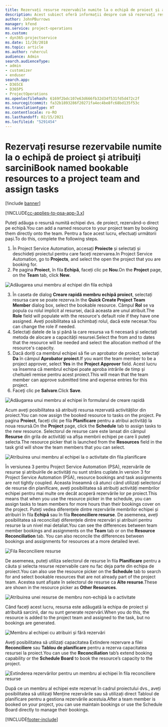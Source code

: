 ```yaml
---
title: Rezervați resurse rezervabile numite la o echipă de proiect și atribuiți sarcini
description: Acest subiect oferă informații despre cum să rezervați resurse numite pentru echipe de proiect și despre atribuirea lor către activități.
author: JohnPBurrows
manager: kfend
ms.service: project-operations
ms.custom:
- dyn365-projectservice
ms.date: 11/28/2018
ms.topic: article
ms.author: ruhercul
audience: Admin
search.audienceType:
- admin
- customizer
- enduser
search.app:
- D365CE
- D365PS
- ProjectOperations
ms.openlocfilehash: 6169f2bdc107e63d666fb32d34f531fd5d472c2f
ms.sourcegitcommit: fa32b1893286f20271fa4ec4be8fc68bd135f53c
ms.translationtype: HT
ms.contentlocale: ro-RO
ms.lasthandoff: 02/15/2021
ms.locfileid: "5291454"
---
```

# <a name="book-named-bookable-resources-to-a-project-team-and-assign-tasks"></a><span data-ttu-id="88721-103">Rezervați resurse rezervabile numite la o echipă de proiect și atribuiți sarcini</span><span class="sxs-lookup"><span data-stu-id="88721-103">Book named bookable resources to a project team and assign tasks</span></span> 

[!include [banner](../includes/psa-now-project-operations.md)]

[!INCLUDE[cc-applies-to-psa-app-3.x](../includes/cc-applies-to-psa-app-3x.md)]

<span data-ttu-id="88721-104">Puteți adăuga o resursă numită echipei dvs. de proiect, rezervând-o direct pe echipă.</span><span class="sxs-lookup"><span data-stu-id="88721-104">You can  add a named resource to your project team by booking them directly onto the team.</span></span> <span data-ttu-id="88721-105">Pentru a face acest lucru, efectuați următorii pași.</span><span class="sxs-lookup"><span data-stu-id="88721-105">To do this, complete the following steps.</span></span>

1. <span data-ttu-id="88721-106">În Project Service Automation, accesați **Proiecte** și selectați și deschideți proiectul pentru care faceți rezervarea.</span><span class="sxs-lookup"><span data-stu-id="88721-106">In  Project Service Automation, go to **Projects**, and select the open the project that you are booking for.</span></span>
2. <span data-ttu-id="88721-107">Pe pagina **Proiect**, în fila **Echipă**, faceți clic pe **Nou**.</span><span class="sxs-lookup"><span data-stu-id="88721-107">On the **Project** page, on the **Team** tab, click **New**.</span></span> 

![Adăugarea unui membru al echipei din fila echipă](media/RM-how-to-1.png)

3. <span data-ttu-id="88721-109">În caseta de dialog **Creare rapidă membru echipă proiect**, selectați resursa care se poate rezerva.</span><span class="sxs-lookup"><span data-stu-id="88721-109">In the **Quick Create Project Team Member** dialog box, select the bookable resource.</span></span> <span data-ttu-id="88721-110">Câmpul **Rol** se va popula cu rolul implicit al resursei, dacă aceasta are unul atribuit.</span><span class="sxs-lookup"><span data-stu-id="88721-110">The **Role** field will populate with the resource's default role if they have one assigned.</span></span> <span data-ttu-id="88721-111">Aveți posibilitatea să schimbați rolul, dacă este necesar.</span><span class="sxs-lookup"><span data-stu-id="88721-111">You can change the role if needed.</span></span> 
4. <span data-ttu-id="88721-112">Selectați datele de la și până la care resursa va fi necesară și selectați metoda de alocare a capacității resursei.</span><span class="sxs-lookup"><span data-stu-id="88721-112">Select the from and to dates that the resource will be needed and select the allocation method of the resource's capacity.</span></span> 
5. <span data-ttu-id="88721-113">Dacă doriți ca membrul echipei să fie un aprobator de proiect, selectați **Da** în câmpul **Aprobator proiect**.</span><span class="sxs-lookup"><span data-stu-id="88721-113">If you want the team member to be a project approver, select **Yes** in the **Project Approver** field.</span></span> <span data-ttu-id="88721-114">Acest lucru va însemna că membrul echipei poate aproba intrările de timp și cheltuieli remise pentru acest proiect.</span><span class="sxs-lookup"><span data-stu-id="88721-114">This will mean that the team member can approve submitted time and expense entries for this project.</span></span> 
6. <span data-ttu-id="88721-115">Faceţi clic pe **Salvare**.</span><span class="sxs-lookup"><span data-stu-id="88721-115">Click **Save**.</span></span>

![Adăugarea unui membru al echipei în formularul de creare rapidă](media/RM-how-to-2.png)


<span data-ttu-id="88721-117">Acum aveți posibilitatea să atribuiți resursa rezervată activităților din proiect.</span><span class="sxs-lookup"><span data-stu-id="88721-117">You can now assign the booked resource to tasks on the project.</span></span> <span data-ttu-id="88721-118">Pe pagina **Proiect**, faceți clic pe fila **Planificare** pentru a atribui activități la noua resursă.</span><span class="sxs-lookup"><span data-stu-id="88721-118">On the **Project** page, click the **Schedule** tab to assign tasks to the new resource.</span></span> <span data-ttu-id="88721-119">Selectorul de resurse care este lansat din câmpul **Resurse** din grila de activități va afișa membrii echipei pe care îi puteți selecta.</span><span class="sxs-lookup"><span data-stu-id="88721-119">The resource picker that is launched from the **Resources** field in the task grid will show the team members that you can select.</span></span>

![Atribuirea unui membru al echipei la o activitate din fila planificare](media/RM-how-to-3.png)

<span data-ttu-id="88721-121">În versiunea 3 pentru Project Service Automation (PSA), rezervările de resurse și atribuirile de activități nu sunt strâns cuplate.</span><span class="sxs-lookup"><span data-stu-id="88721-121">In version 3 for Project Service Automation (PSA), resource bookings and task assignments are not tightly coupled.</span></span> <span data-ttu-id="88721-122">Aceasta înseamnă că atunci când utilizați selectorul de resurse din planificare, aveți posibilitatea să atribuiți activități membrilor echipei pentru mai multe ore decât acoperă rezervările lor pe proiect.</span><span class="sxs-lookup"><span data-stu-id="88721-122">This means that when you use the resource picker in the schedule, you can assign tasks to team members for more hours than their bookings cover on the project.</span></span>
<span data-ttu-id="88721-123">Puteți vedea diferențele dintre rezervările membrilor echipei și atribuiri în fila **Echipă** sau în fila **Reconciliere resurse**. De asemenea, aveți posibilitatea să reconciliați diferențele dintre rezervări și atribuiri pentru resurse la un nivel mai detaliat.</span><span class="sxs-lookup"><span data-stu-id="88721-123">You can see the differences between team member bookings and assignments on the **Team** tab or on the **Resource Reconciliation** tab. You can also reconcile the differences between bookings and assignments for resources at a more detailed level.</span></span>

![Fila Reconciliere resurse](media/RM-how-to-4.png)

<span data-ttu-id="88721-125">De asemenea, puteți utiliza selectorul de resurse în fila **Planificare** pentru a căuta și selecta resurse rezervabile care nu fac deja parte din echipa de proiect.</span><span class="sxs-lookup"><span data-stu-id="88721-125">You can also use the resource picker on the **Schedule** tab to search for and select bookable resources that are not already part of the project team.</span></span> <span data-ttu-id="88721-126">Acestea sunt afișate în selectorul de resurse ca **Alte resurse**.</span><span class="sxs-lookup"><span data-stu-id="88721-126">These are shown in the resource picker as **Other Resources**.</span></span>

![Atribuirea unei resurse de membru non-echipă la o activitate](media/RM-how-to-5.png)

<span data-ttu-id="88721-128">Când faceți acest lucru, resursa este adăugată la echipa de proiect și atribuită sarcinii, dar nu sunt generate rezervări.</span><span class="sxs-lookup"><span data-stu-id="88721-128">When you do this, the resource is added to the project team and assigned to the task, but no bookings are generated.</span></span>

![Membru al echipei cu atribuiri și fără rezervări](media/RM-how-to-6.png)

<span data-ttu-id="88721-130">Aveți posibilitatea să utilizați capacitatea Extindere rezervare a filei **Reconciliere** sau **Tablou de planificare** pentru a rezerva capacitatea resursei la proiect.</span><span class="sxs-lookup"><span data-stu-id="88721-130">You can use the **Reconciliation** tab’s extend booking capability or the **Schedule Board** to book the resource’s capacity to the project.</span></span>

![Extinderea rezervărilor pentru un membru al echipei în fila reconciliere resurse](media/RM-how-to-7.png)

<span data-ttu-id="88721-132">După ce un membru al echipei este rezervat în cadrul proiectului dvs., aveți posibilitatea să utilizați Menține rezervările sau să utilizați direct Tabloul de planificare pentru a gestiona rezervările acestuia.</span><span class="sxs-lookup"><span data-stu-id="88721-132">After a team member is booked on your project, you can use maintain bookings or use the Schedule Board directly to manage their bookings.</span></span>


[!INCLUDE[footer-include](../includes/footer-banner.md)]